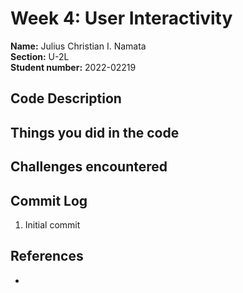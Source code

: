 # Week 4: User Interactivity

**Name:** Julius Christian I. Namata <br/>
**Section:** U-2L <br/>
**Student number:** 2022-02219 <br/>

## Code Description

## Things you did in the code

## Challenges encountered

## Commit Log

1. Initial commit

## References

- 